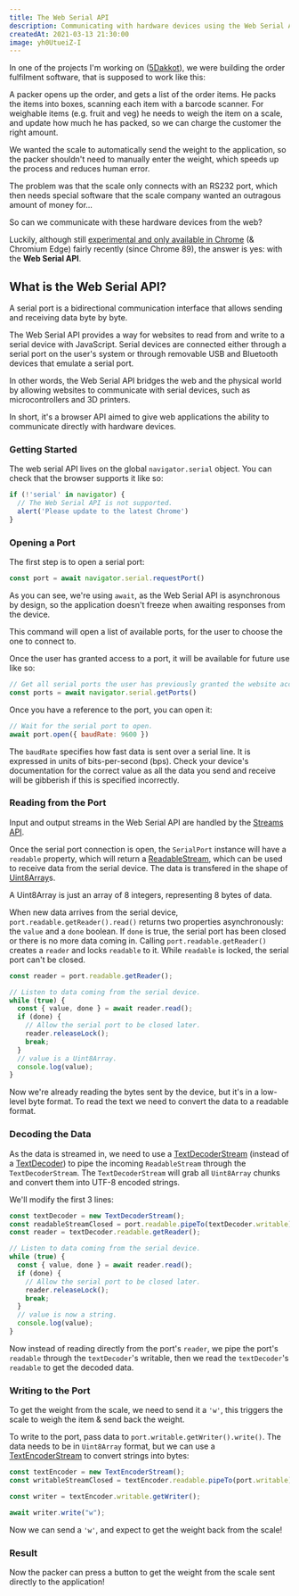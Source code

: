 ```yaml
---
title: The Web Serial API
description: Communicating with hardware devices using the Web Serial API
createdAt: 2021-03-13 21:30:00
image: yh0UtueiZ-I
---
```


In one of the projects I'm working on ([5Dakkot](https://5dakot.com)), we were building the order fulfilment software, that is supposed to work like this:

A packer opens up the order, and gets a list of the order items. He packs the items into boxes, scanning each item with a barcode scanner. For weighable items (e.g. fruit and veg) he needs to weigh the item on a scale, and update how much he has packed, so we can charge the customer the right amount.

<article-image src="/img/5dakkot-packing.png" caption="The packing screen"></article-image>

We wanted the scale to automatically send the weight to the application, so the packer shouldn't need to manually enter the weight, which speeds up the process and reduces human error.

The problem was that the scale only connects with an RS232 port, which then needs special software that the scale company wanted an outragous amount of money for...

<article-image src="/img/rs232.jpg" caption="The RS232 connector"></article-image>

So can we communicate with these hardware devices from the web?

Luckily, although still [experimental and only available in Chrome](https://caniuse.com/mdn-api_serial) (& Chromium Edge) fairly recently (since Chrome 89), the answer is yes: with the **Web Serial API**.

## What is the Web Serial API?

<quote>

A serial port is a bidirectional communication interface that allows sending and receiving data byte by byte.

The Web Serial API provides a way for websites to read from and write to a serial device with JavaScript. Serial devices are connected either through a serial port on the user's system or through removable USB and Bluetooth devices that emulate a serial port.

In other words, the Web Serial API bridges the web and the physical world by allowing websites to communicate with serial devices, such as microcontrollers and 3D printers.

</quote>

In short, it's a browser API aimed to give web applications the ability to communicate directly with hardware devices.

### Getting Started

The web serial API lives on the global `navigator.serial` object. You can check that the browser supports it like so:

```js
if (!'serial' in navigator) {
  // The Web Serial API is not supported.
  alert('Please update to the latest Chrome')
}
```

### Opening a Port

The first step is to open a serial port:

```js
const port = await navigator.serial.requestPort()
```

As you can see, we're using `await`, as the Web Serial API is asynchronous by design, so the application doesn't freeze when awaiting responses from the device.

This command will open a list of available ports, for the user to choose the one to connect to.

Once the user has granted access to a port, it will be available for future use like so:

```js
// Get all serial ports the user has previously granted the website access to.
const ports = await navigator.serial.getPorts()
```

Once you have a reference to the port, you can open it:

```js
// Wait for the serial port to open.
await port.open({ baudRate: 9600 })
```

The `baudRate` specifies how fast data is sent over a serial line. It is expressed in units of bits-per-second (bps). Check your device's documentation for the correct value as all the data you send and receive will be gibberish if this is specified incorrectly.

### Reading from the Port

Input and output streams in the Web Serial API are handled by the [Streams API](https://developer.mozilla.org/en-US/docs/Web/API/Streams_API/Concepts).

Once the serial port connection is open, the `SerialPort` instance will have a `readable` property, which will return a [ReadableStream](https://developer.mozilla.org/en-US/docs/Web/API/ReadableStream), which can be used to receive data from the serial device. The data is transfered in the shape of [Uint8Array](https://developer.mozilla.org/en-US/docs/Web/JavaScript/Reference/Global_Objects/Uint8Array)s.

A Uint8Array is just an array of 8 integers, representing 8 bytes of data.

When new data arrives from the serial device, `port.readable.getReader().read()` returns two properties asynchronously: the `value` and a `done` boolean. If `done` is true, the serial port has been closed or there is no more data coming in. Calling `port.readable.getReader()` creates a `reader` and locks `readable` to it. While `readable` is locked, the serial port can't be closed.

```js
const reader = port.readable.getReader();

// Listen to data coming from the serial device.
while (true) {
  const { value, done } = await reader.read();
  if (done) {
    // Allow the serial port to be closed later.
    reader.releaseLock();
    break;
  }
  // value is a Uint8Array.
  console.log(value);
}
```

Now we're already reading the bytes sent by the device, but it's in a low-level byte format. To read the text we need to convert the data to a readable format.

### Decoding the Data

As the data is streamed in, we need to use a [TextDecoderStream](https://developer.mozilla.org/en-US/docs/Web/API/TextDecoderStream) (instead of a [TextDecoder](https://developer.mozilla.org/en-US/docs/Web/API/TextDecoder)) to pipe the incoming `ReadableStream` through the `TextDecoderStream`. The `TextDecoderStream` will grab all `Uint8Array` chunks and convert them into UTF-8 encoded strings.

We'll modify the first 3 lines:

```js
const textDecoder = new TextDecoderStream();
const readableStreamClosed = port.readable.pipeTo(textDecoder.writable);
const reader = textDecoder.readable.getReader();

// Listen to data coming from the serial device.
while (true) {
  const { value, done } = await reader.read();
  if (done) {
    // Allow the serial port to be closed later.
    reader.releaseLock();
    break;
  }
  // value is now a string.
  console.log(value);
}
```

Now instead of reading directly from the port's `reader`, we pipe the port's `readable` through the `textDecoder`'s writable, then we read the `textDecoder`'s `readable` to get the decoded data.

### Writing to the Port

To get the weight from the scale, we need to send it a `'w'`, this triggers the scale to weigh the item & send back the weight.

To write to the port, pass data to `port.writable.getWriter().write()`. The data needs to be in `Uint8Array` format, but we can use a [TextEncoderStream](https://developer.mozilla.org/en-US/docs/Web/API/TextEncoderStream) to convert strings into bytes:

```js
const textEncoder = new TextEncoderStream();
const writableStreamClosed = textEncoder.readable.pipeTo(port.writable);

const writer = textEncoder.writable.getWriter();

await writer.write("w");
```

Now we can send a `'w'`, and expect to get the weight back from the scale!

### Result

Now the packer can press a button to get the weight from the scale sent directly to the application!

<article-image src="/img/scale.png" caption="Weigh items by pressing this button"></article-image>

